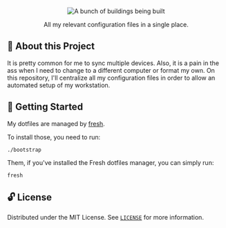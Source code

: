 <p align="center">
  <br>
   <img src="https://media3.giphy.com/media/3o85xvtYHFK2WgrqKc/giphy.gif?cid=790b7611ae0c0c8cee79b4b517c183ee95309ed3f28d087b&rid=giphy.gif" alt="A bunch of buildings being built" title="Dotfiles header's GIF" />
  <br>
</p>
<p align="center">
All my relevant configuration files in a single place.
</p>

## 📖 About this Project

It is pretty common for me to sync multiple devices. Also, it is a pain in the ass when I need to change to a different computer or format my own. On this repository, I'll centralize all my configuration files in order to allow an automated setup of my workstation.

## 🤖 Getting Started
    
My dotfiles are managed by [fresh].

To install those, you need to run:
```
./bootstrap
```

Them, if you've installed the Fresh dotfiles manager, you can simply run:
```
fresh
```

## 🔓 License

Distributed under the MIT License. See [`LICENSE`] for more information.


[fresh]: http://freshshell.com
[`LICENSE`]: LICENSE
